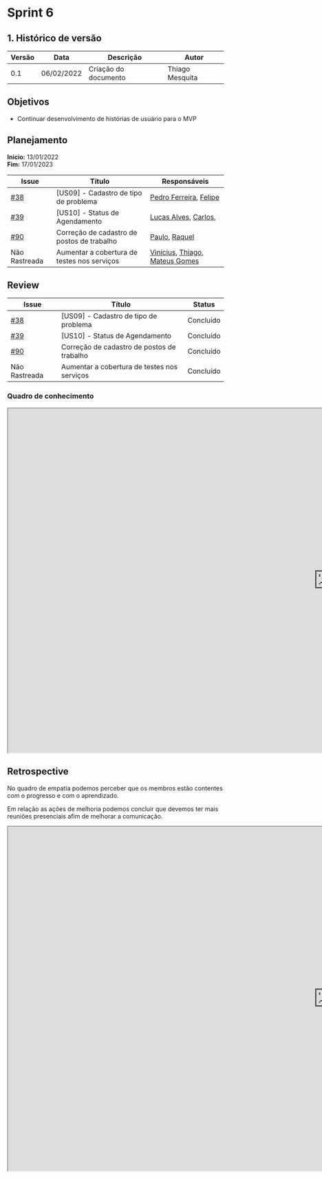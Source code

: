 # Sprint 6

## 1. Histórico de versão
| Versão | Data       | Descrição                                                                   | Autor           |
| ------ | ---------- | --------------------------------------------------------------------------- | --------------- |
| 0.1    | 06/02/2022 | Criação do documento                                  | Thiago Mesquita |

## Objetivos

- Continuar desenvolvimento de histórias de usuário para o MVP

## Planejamento

**Inicio:** 13/01/2022</br>
**Fim:** 17/01/2023


| Issue | Título | Responsáveis |
| ---- | ---- | ---- |
| [#38](https://github.com/fga-eps-mds/2022-2-Schedula-Doc/issues/38) | [US09] - Cadastro de tipo de problema| [Pedro Ferreira](https://github.com/PedroFMuniz), [Felipe](https://github.com/MastromauroUnB)|
| [#39](https://github.com/fga-eps-mds/2022-2-Schedula-Doc/issues/39) | [US10] - Status de Agendamento | [Lucas Alves](https://github.com/Lucas-AV), [Carlos](https://github.com/Carlos-E-Souza),  |
| [#90](https://github.com/fga-eps-mds/2022-2-Schedula-Doc/issues/90) | Correção de cadastro de postos de trabalho |[Paulo](https://github.com/twistershark), [Raquel](https://github.com/raquel-andrade) |
| Não Rastreada | Aumentar a cobertura de testes nos serviços | [Vinícius](https://github.com/viniciussaturnino), [Thiago](https://github.com/thiagompc), [Mateus Gomes](https://github.com/matgomes21) |


## Review

| Issue | Título | Status |
| ---- | ---- | ---- |
| [#38](https://github.com/fga-eps-mds/2022-2-Schedula-Doc/issues/38) | [US09] - Cadastro de tipo de problema| Concluído |
| [#39](https://github.com/fga-eps-mds/2022-2-Schedula-Doc/issues/39) | [US10] - Status de Agendamento | Concluído |
| [#90](https://github.com/fga-eps-mds/2022-2-Schedula-Doc/issues/90) | Correção de cadastro de postos de trabalho | Concluído |
| Não Rastreada | Aumentar a cobertura de testes nos serviços | Concluído |

### Quadro de conhecimento
<iframe src="https://docs.google.com/spreadsheets/d/e/2PACX-1vR2umPG8xef6XP1_CvoP_-dVTQqMvUCY8r2N-RJNEc_w6Oh1jcodYV9GfVXd0-_dSKhi3zTsL0PDUg5/pubhtml?gid=99519861&single=true" height=800" width="1500"></iframe>

## Retrospective

No quadro de empatia podemos perceber que os membros estão contentes com o progresso e com o aprendizado.

Em relação as ações de melhoria podemos concluir que devemos ter mais reuniões presenciais afim de melhorar a comunicação.

<iframe src="https://docs.google.com/spreadsheets/d/e/2PACX-1vTbxSVOqQlYf-5a3Z_XGLfOjnqxoDEXdbMylx9a6_zco62uRueMKDK-XwIYYAiUaPUrYSNgub5kxEI2/pubhtml?gid=1989161072&single=true" height=800" width="1500"></iframe>